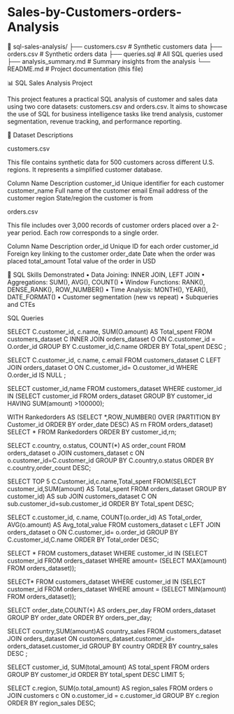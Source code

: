 




















# Sales-by-Customers-orders-Analysis
📁 sql-sales-analysis/
├── customers.csv         # Synthetic customers data
├── orders.csv # Synthetic orders data
├── queries.sql           # All SQL queries used
├── analysis_summary.md   # Summary insights from the analysis
└── README.md # Project documentation (this file)

📊 SQL Sales Analysis Project

This project features a practical SQL analysis of customer and sales data using two core datasets: customers.csv and orders.csv. It aims to showcase the use of SQL for business intelligence tasks like trend analysis, customer segmentation, revenue tracking, and performance reporting.

📁 Dataset Descriptions

customers.csv

This file contains synthetic data for 500 customers across different U.S. regions. It represents a simplified customer database.

Column Name
Description
customer_id
Unique identifier for each customer
customer_name
Full name of the customer
email
Email address of the customer
region
State/region the customer is from

orders.csv

This file includes over 3,000 records of customer orders placed over a 2-year period. Each row corresponds to a single order.

Column Name
Description
order_id
Unique ID for each order
customer_id
Foreign key linking to the customer
order_date
Date when the order was placed
total_amount
Total value of the order in USD

🧠 SQL Skills Demonstrated
	•	Data Joining: INNER JOIN, LEFT JOIN
	•	Aggregations: SUM(), AVG(), COUNT()
	•	Window Functions: RANK(), DENSE_RANK(), ROW_NUMBER()
	•	Time Analysis: MONTH(), YEAR(), DATE_FORMAT()
	•	Customer segmentation (new vs repeat)
	•	Subqueries and CTEs

 SQL Queries
 
SELECT 
C.customer_id,
c.name,
SUM(O.amount) AS Total_spent
FROM customers_dataset C
INNER JOIN orders_dataset O 
ON C.customer_id = O.order_id
GROUP BY C.customer_id,C.name
ORDER BY Total_spent DESC ; 


SELECT 
C.customer_id,
c.name,
c.email
FROM customers_dataset C
LEFT JOIN 
orders_dataset O 
ON C.customer_id= O.customer_id
WHERE O.order_id IS NULL ;

SELECT 
customer_id,name
FROM customers_dataset
WHERE customer_id IN (SELECT customer_id
FROM orders_dataset
GROUP BY customer_id
HAVING SUM(amount) >100000);

WITH Rankedorders AS (SELECT *,ROW_NUMBER() OVER (PARTITION BY Customer_id ORDER BY order_date DESC) AS rn
FROM orders_dataset)
SELECT *
FROM Rankedorders
ORDER BY customer_id,rn;


SELECT c.country,
o.status,
COUNT(*) AS order_count
FROM orders_dataset o
JOIN customers_dataset c ON o.customer_id=C.customer_id
GROUP BY C.country,o.status
ORDER BY c.country,order_count DESC;



SELECT TOP 5 C.Customer_id,c.name,Total_spent
FROM(SELECT customer_id,SUM(amount) AS Total_spent
FROM orders_dataset
GROUP BY customer_id) AS sub JOIN customers_dataset C ON sub.customer_id=sub.customer_id
ORDER BY Total_spent DESC;

SELECT 
c.customer_id,
c.name,
COUNT(o.order_id) AS Total_order,
AVG(o.amount) AS Avg_total_value
FROM customers_dataset c 
LEFT JOIN orders_dataset o  ON C.customer_id= o.order_id
GROUP BY C.customer_id,C.name
ORDER BY Total_order DESC;

SELECT *
FROM customers_dataset
WHERE customer_id IN (SELECT customer_id FROM orders_dataset WHERE amount= (SELECT MAX(amount) FROM orders_dataset));

SELECT*
FROM customers_dataset
WHERE customer_id IN (SELECT customer_id FROM orders_dataset WHERE amount = (SELECT MIN(amount) FROM orders_dataset));
 
SELECT order_date,COUNT(*) AS orders_per_day
FROM orders_dataset
GROUP BY order_date
ORDER BY orders_per_day;

SELECT 
country,SUM(amount)AS country_sales
FROM customers_dataset
JOIN orders_dataset ON customers_dataset.customer_id= orders_dataset.customer_id
GROUP BY country
ORDER BY country_sales DESC ;

SELECT customer_id, SUM(total_amount) AS total_spent
FROM orders
GROUP BY customer_id
ORDER BY total_spent DESC
LIMIT 5;

SELECT c.region, SUM(o.total_amount) AS region_sales
FROM orders o
JOIN customers c ON o.customer_id = c.customer_id
GROUP BY c.region
ORDER BY region_sales DESC;



